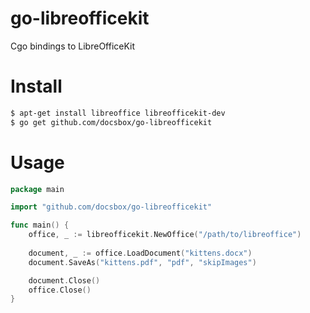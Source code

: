 # go-libreofficekit
Cgo bindings to LibreOfficeKit

# Install
```bash 
$ apt-get install libreoffice libreofficekit-dev
$ go get github.com/docsbox/go-libreofficekit
```

# Usage

```go
package main

import "github.com/docsbox/go-libreofficekit"

func main() {
    office, _ := libreofficekit.NewOffice("/path/to/libreoffice")
    
    document, _ := office.LoadDocument("kittens.docx")
    document.SaveAs("kittens.pdf", "pdf", "skipImages")

    document.Close()
    office.Close()
}

```

